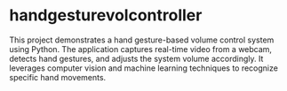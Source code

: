 # handgesturevolcontroller
This project demonstrates a hand gesture-based volume control system using Python. The application captures real-time video from a webcam, detects hand gestures, and adjusts the system volume accordingly. It leverages computer vision and machine learning techniques to recognize specific hand movements.
